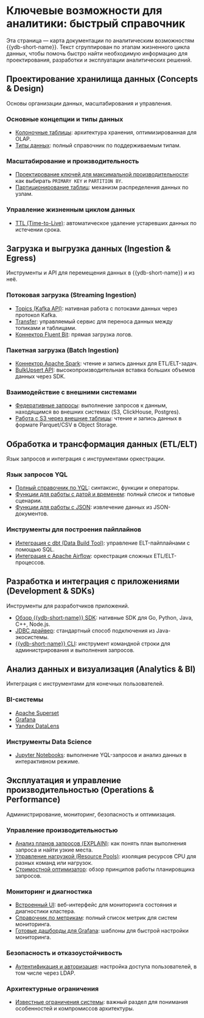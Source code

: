 # Ключевые возможности для аналитики: быстрый справочник

Эта страница — карта документации по аналитическим возможностям {{ydb-short-name}}. Текст сгруппирован по этапам жизненного цикла данных, чтобы помочь быстро найти необходимую информацию для проектирования, разработки и эксплуатации аналитических решений.


## Проектирование хранилища данных (Concepts & Design)

Основы организации данных, масштабирования и управления.

### Основные концепции и типы данных

  - [Колоночные таблицы](../datamodel/table.md#column-oriented-tables): архитектура хранения, оптимизированная для OLAP.
  - [Типы данных](../../yql/reference/types/index.md): полный справочник по поддерживаемым типам.

### Масштабирование и производительность

  - [Проектирование ключей для максимальной производительности](../../dev/primary-key/column-oriented.md): как выбирать `PRIMARY KEY` и `PARTITION BY`.
  - [Партиционирование таблиц](../datamodel/table.md#olap-tables-partitioning): механизм распределения данных по узлам.

### Управление жизненным циклом данных

  - [TTL (Time-to-Live)](../ttl.md): автоматическое удаление устаревших данных по истечении срока.

## Загрузка и выгрузка данных (Ingestion & Egress)

Инструменты и API для перемещения данных в {{ydb-short-name}} и из неё.

### Потоковая загрузка (Streaming Ingestion)

  - [Topics (Kafka API)](../datamodel/topic.md): нативная работа с потоками данных через протокол Kafka.
  - [Transfer](../transfer.md): управляемый сервис для переноса данных между топиками и таблицами.
  - [Коннектор Fluent Bit](../../integrations/ingestion/fluent-bit.md): прямая загрузка логов.

### Пакетная загрузка (Batch Ingestion)

  - [Коннектор Apache Spark](../../integrations/ingestion/spark.md): чтение и запись данных для ETL/ELT-задач.
  - [BulkUpsert API](../../recipes/ydb-sdk/bulk-upsert.md): высокопроизводительная вставка больших объемов данных через SDK.

### Взаимодействие с внешними системами

  - [Федеративные запросы](../federated_query/index.md): выполнение запросов к данным, находящимся во внешних системах (S3, ClickHouse, Postgres).
  - [Работа с S3 через внешние таблицы](../federated_query/s3/external_table.md): чтение и запись данных в формате Parquet/CSV в Object Storage.

## Обработка и трансформация данных (ETL/ELT)

Язык запросов и интеграция с инструментами оркестрации.

### Язык запросов YQL

  - [Полный справочник по YQL](../../yql/reference/index.md): синтаксис, функции и операторы.
  - [Функции для работы с датой и временем](../../yql/reference/udf/list/datetime.md): полный список и типовые сценарии.
  - [Функции для работы с JSON](../../yql/reference/builtins/json.md): извлечение данных из JSON-документов.

### Инструменты для построения пайплайнов

   - [Интеграция с dbt (Data Build Tool)](../../integrations/migration/dbt.md): управление ELT-пайплайнами с помощью SQL.
   - [Интеграция с Apache Airflow](../../integrations/orchestration/airflow.md): оркестрация сложных ETL/ELT-процессов.

## Разработка и интеграция с приложениями (Development & SDKs)

Инструменты для разработчиков приложений.

  - [Обзор {{ydb-short-name}} SDK](../../reference/ydb-sdk/index.md): нативные SDK для Go, Python, Java, C++, Node.js.
  - [JDBC драйвер](../../reference/languages-and-apis/jdbc-driver/index.md): стандартный способ подключения из Java-экосистемы.
  - [{{ydb-short-name}} CLI](../../reference/ydb-cli/index.md): инструмент командной строки для администрирования и выполнения запросов.

## Анализ данных и визуализация (Analytics & BI)

Интеграция с инструментами для конечных пользователей.

### BI-системы

  - [Apache Superset](../../integrations/visualization/superset.md)
  - [Grafana](../../integrations/visualization/grafana.md)
  - [Yandex DataLens](../../integrations/visualization/datalens.md)

### Инструменты Data Science

  - [Jupyter Notebooks](../../integrations/gui/jupyter.md): выполнение YQL-запросов и анализ данных в интерактивном режиме.

## Эксплуатация и управление производительностью (Operations & Performance)

Администрирование, мониторинг, безопасность и оптимизация.

### Управление производительностью

  - [Анализ планов запросов (EXPLAIN)](../../dev/query-plans-optimization.md): как понять план выполнения запроса и найти узкие места.
  - [Управление нагрузкой (Resource Pools)](../../dev/resource-consumption-management.md): изоляция ресурсов CPU для разных команд или нагрузок.
  - [Стоимостной оптимизатор](../optimizer.md): обзор принципов работы планировщика запросов.

### Мониторинг и диагностика

  - [Встроенный UI](../../reference/embedded-ui/index.md): веб-интерфейс для мониторинга состояния и диагностики кластера.
  - [Справочник по метрикам](../../reference/observability/metrics/index.md): полный список метрик для систем мониторинга.
  - [Готовые дашборды для Grafana](../../reference/observability/metrics/grafana-dashboards.md): шаблоны для быстрой настройки мониторинга.

### Безопасность и отказоустойчивость

  - [Аутентификация и авторизация](../../security/authentication.md): настройка доступа пользователей, в том числе через LDAP.

### Архитектурные ограничения

  - [Известные ограничения системы](../../analyst/limitations.md): важный раздел для понимания особенностей и компромиссов архитектуры.
